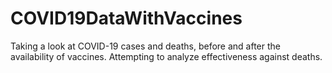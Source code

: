 # COVID19DataWithVaccines

Taking a look at COVID-19 cases and deaths, before and after the availability of vaccines. Attempting to analyze effectiveness against deaths. 